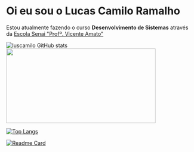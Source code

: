# Oi eu sou o Lucas Camilo Ramalho 
Estou atualmente fazendo o curso __Desenvolvimento de Sistemas__ através da [Escola Senai "Profº. Vicente Amato"](https://jandira.sp.senai.br/) 

![luscamilo GitHub stats](https://github-readme-stats.vercel.app/api?username=luscamilo&show_icons=true&theme=dark) 
<img src="https://clubedosgeeks.com.br/wp-content/uploads/2016/01/quando_compila.gif"  width="400" height="200" /> 

[![Top Langs](https://github-readme-stats.vercel.app/api/top-langs/?username=luscamilo&theme=dark)](https://github.com/luscamilo/luscamilo)

[![Readme Card](https://github-readme-stats.vercel.app/api/pin/?username=luscamilo&repo=portfolio&theme=dark)](https://github.com/luscamilo/portfolio)


## 
